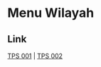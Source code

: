 # Menu Wilayah

## Link

[TPS 001](https://github.com/gigit-pemilu/pemilu-2024-17-bengkulu/tree/main/pilpres/hitung-suara/sub/17-bengkulu/sub/71-kota-bengkulu/sub/07-ratu-samban/sub/1005-anggut-bawah/sub/001-tps)
 | 
[TPS 002](https://github.com/gigit-pemilu/pemilu-2024-17-bengkulu/tree/main/pilpres/hitung-suara/sub/17-bengkulu/sub/71-kota-bengkulu/sub/07-ratu-samban/sub/1005-anggut-bawah/sub/002-tps)

